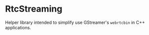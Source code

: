 # RtcStreaming
Helper library intended to simplify use GStreamer's `webrtcbin` in C++ applications.
